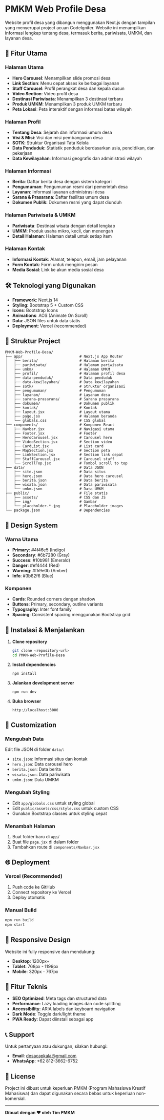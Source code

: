 # PMKM Web Profile Desa

Website profil desa yang dibangun menggunakan Next.js dengan tampilan yang menyerupai project acuan CodeIgniter. Website ini menampilkan informasi lengkap tentang desa, termasuk berita, pariwisata, UMKM, dan layanan desa.

## 🚀 Fitur Utama

### Halaman Utama
- **Hero Carousel**: Menampilkan slide promosi desa
- **Link Section**: Menu cepat akses ke berbagai layanan
- **Staff Carousel**: Profil perangkat desa dan kepala dusun
- **Video Section**: Video profil desa
- **Destinasi Pariwisata**: Menampilkan 3 destinasi terbaru
- **Produk UMKM**: Menampilkan 3 produk UMKM terbaru
- **Peta Lokasi**: Peta interaktif dengan informasi batas wilayah

### Halaman Profil
- **Tentang Desa**: Sejarah dan informasi umum desa
- **Visi & Misi**: Visi dan misi pembangunan desa
- **SOTK**: Struktur Organisasi Tata Kelola
- **Data Penduduk**: Statistik penduduk berdasarkan usia, pendidikan, dan pekerjaan
- **Data Kewilayahan**: Informasi geografis dan administrasi wilayah

### Halaman Informasi
- **Berita**: Daftar berita desa dengan sistem kategori
- **Pengumuman**: Pengumuman resmi dari pemerintah desa
- **Layanan**: Informasi layanan administrasi desa
- **Sarana & Prasarana**: Daftar fasilitas umum desa
- **Dokumen Publik**: Dokumen resmi yang dapat diunduh

### Halaman Pariwisata & UMKM
- **Pariwisata**: Destinasi wisata dengan detail lengkap
- **UMKM**: Produk usaha mikro, kecil, dan menengah
- **Detail Halaman**: Halaman detail untuk setiap item

### Halaman Kontak
- **Informasi Kontak**: Alamat, telepon, email, jam pelayanan
- **Form Kontak**: Form untuk mengirim pesan
- **Media Sosial**: Link ke akun media sosial desa

## 🛠️ Teknologi yang Digunakan

- **Framework**: Next.js 14
- **Styling**: Bootstrap 5 + Custom CSS
- **Icons**: Bootstrap Icons
- **Animations**: AOS (Animate On Scroll)
- **Data**: JSON files untuk data statis
- **Deployment**: Vercel (recommended)

## 📁 Struktur Project

```
PMKM-Web-Profile-Desa/
├── app/                          # Next.js App Router
│   ├── berita/                   # Halaman berita
│   ├── pariwisata/               # Halaman pariwisata
│   ├── umkm/                     # Halaman UMKM
│   ├── profil/                   # Halaman profil desa
│   ├── data-penduduk/            # Data penduduk
│   ├── data-kewilayahan/         # Data kewilayahan
│   ├── sotk/                     # Struktur organisasi
│   ├── pengumuman/               # Pengumuman
│   ├── layanan/                  # Layanan desa
│   ├── sarana-prasarana/         # Sarana prasarana
│   ├── dokumen/                  # Dokumen publik
│   ├── kontak/                   # Kontak
│   ├── layout.jsx                # Layout utama
│   ├── page.jsx                  # Halaman beranda
│   └── globals.css               # CSS global
├── components/                   # Komponen React
│   ├── Navbar.jsx                # Navigasi utama
│   ├── Footer.jsx                # Footer
│   ├── HeroCarousel.jsx          # Carousel hero
│   ├── VideoSection.jsx          # Section video
│   ├── CardList.jsx              # List card
│   ├── MapSection.jsx            # Section peta
│   ├── LinkSection.jsx           # Section link cepat
│   ├── StaffCarousel.jsx         # Carousel staff
│   └── ScrollTop.jsx             # Tombol scroll to top
├── data/                         # Data JSON
│   ├── site.json                 # Data situs
│   ├── hero.json                 # Data hero carousel
│   ├── berita.json               # Data berita
│   ├── wisata.json               # Data pariwisata
│   └── umkm.json                 # Data UMKM
├── public/                       # File statis
│   ├── assets/                   # CSS dan JS
│   ├── img/                      # Gambar
│   └── placeholder-*.jpg         # Placeholder images
└── package.json                  # Dependencies
```

## 🎨 Design System

### Warna Utama
- **Primary**: #4f46e5 (Indigo)
- **Secondary**: #6b7280 (Gray)
- **Success**: #10b981 (Emerald)
- **Danger**: #ef4444 (Red)
- **Warning**: #f59e0b (Amber)
- **Info**: #3b82f6 (Blue)

### Komponen
- **Cards**: Rounded corners dengan shadow
- **Buttons**: Primary, secondary, outline variants
- **Typography**: Inter font family
- **Spacing**: Consistent spacing menggunakan Bootstrap grid

## 🚀 Instalasi & Menjalankan

1. **Clone repository**
   ```bash
   git clone <repository-url>
   cd PMKM-Web-Profile-Desa
   ```

2. **Install dependencies**
   ```bash
   npm install
   ```

3. **Jalankan development server**
   ```bash
   npm run dev
   ```

4. **Buka browser**
   ```
   http://localhost:3000
   ```

## 📝 Customization

### Mengubah Data
Edit file JSON di folder `data/`:
- `site.json`: Informasi situs dan kontak
- `hero.json`: Data carousel hero
- `berita.json`: Data berita
- `wisata.json`: Data pariwisata
- `umkm.json`: Data UMKM

### Mengubah Styling
- Edit `app/globals.css` untuk styling global
- Edit `public/assets/css/style.css` untuk custom CSS
- Gunakan Bootstrap classes untuk styling cepat

### Menambah Halaman
1. Buat folder baru di `app/`
2. Buat file `page.jsx` di dalam folder
3. Tambahkan route di `components/Navbar.jsx`

## 🌐 Deployment

### Vercel (Recommended)
1. Push code ke GitHub
2. Connect repository ke Vercel
3. Deploy otomatis

### Manual Build
```bash
npm run build
npm start
```

## 📱 Responsive Design

Website ini fully responsive dan mendukung:
- **Desktop**: 1200px+
- **Tablet**: 768px - 1199px
- **Mobile**: 320px - 767px

## 🔧 Fitur Teknis

- **SEO Optimized**: Meta tags dan structured data
- **Performance**: Lazy loading images dan code splitting
- **Accessibility**: ARIA labels dan keyboard navigation
- **Dark Mode**: Toggle dark/light theme
- **PWA Ready**: Dapat diinstall sebagai app

## 📞 Support

Untuk pertanyaan atau dukungan, silakan hubungi:
- **Email**: desacapkala@gmail.com
- **WhatsApp**: +62 812-3662-6752

## 📄 License

Project ini dibuat untuk keperluan PMKM (Program Mahasiswa Kreatif Mahasiswa) dan dapat digunakan secara bebas untuk keperluan non-komersial.

---

**Dibuat dengan ❤️ oleh Tim PMKM**